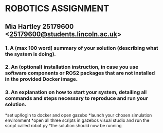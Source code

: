 # ROBOTICS ASSIGNMENT 

## Mia Hartley 25179600 <<25179600@students.lincoln.ac.uk>>

### 1.    A (max 100 word) summary of your solution (describing what the system is doing). 

### 2.    An (optional) installation instruction, in case you use software components or ROS2 packages that are not installed in the provided Docker image.

### 3.    An explanation on how to start your system, detailing all commands and steps necessary to reproduce and run your solution.

*set up/login to docker and open gazebo
*launch your chosen simulation environment 
*open all three scripts in gazebos visual studio and run the script called robot.py
*the solution should now be running
